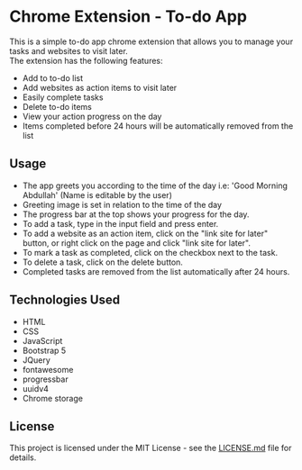 # Chrome Extension - To-do App

 <p>This is a simple to-do app chrome extension that allows you to manage your tasks and websites to visit later.<br>
 The extension has the following features:

<ul>
<li>Add to to-do list</li>
<li>Add websites as action items to visit later</li>
<li>Easily complete tasks</li>
<li>Delete to-do items</li>
<li>View your action progress on the day</li>
<li>Items completed before 24 hours will be automatically removed from the list</li>
</ul>
<p>

<h2>Usage</h2>
<ul>
<li>The app greets you according to the time of the day i.e: 'Good Morning Abdullah' (Name is editable by the user)</li>
<li>Greeting image is set in relation to the time of the day</li>
<li>The progress bar at the top shows your progress for the day.</li>
<li>To add a task, type in the input field and press enter.</li>
<li>To add a website as an action item, click on the "link site for later" button, or right click on the page and click "link site for later".</li>
<li>To mark a task as completed, click on the checkbox next to the task.</li>
<li>To delete a task, click on the delete button.</li>
<li>Completed tasks are removed from the list automatically after 24 hours.</li>
</ul>

<h2>Technologies Used</h2>

<ul>
<li>HTML</li>
<li>CSS</li>
<li>JavaScript</li>
<li>Bootstrap 5</li>
<li>JQuery</li>
<li>fontawesome</li>
<li>progressbar</li>
<li>uuidv4</li>
<li>Chrome storage</li>
</ul>

<h2>License</h2>
<p>This project is licensed under the MIT License - see the <a href='https://github.com/Abdullah-Anaz/todo-app--chrome-extension/blob/main/LICENSE.md'>LICENSE.md</a> file for details.</p>

